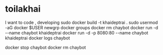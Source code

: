 # toilakhai
I want to code , developing
sudo docker build -t khaideptrai .
sudo usermod -aG docker $USER
newgrp docker
groups
docker rm chaybot
docker run -d --name chaybot khaideptrai
docker run -d -p 8080:80 --name chaybot khaideptrai
docker logs chaybot

docker stop chaybot
docker rm chaybot
